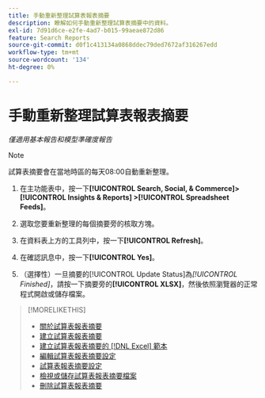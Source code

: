 ```yaml
---
title: 手動重新整理試算表報表摘要
description: 瞭解如何手動重新整理試算表摘要中的資料。
exl-id: 7d91d6ce-e2fe-4ad7-b015-99aeae872d86
feature: Search Reports
source-git-commit: d0f1c413134a0868ddec79ded7672af316267edd
workflow-type: tm+mt
source-wordcount: '134'
ht-degree: 0%

---
```


# 手動重新整理試算表報表摘要

*僅適用基本報告和模型準確度報告*

>[!NOTE]
>
>試算表摘要會在當地時區的每天08:00自動重新整理。

1. 在主功能表中，按一下&#x200B;**[!UICONTROL Search, Social, & Commerce]> [!UICONTROL Insights & Reports] >[!UICONTROL Spreadsheet Feeds]**。

1. 選取您要重新整理的每個摘要旁的核取方塊。

1. 在資料表上方的工具列中，按一下&#x200B;**[!UICONTROL Refresh]**。

1. 在確認訊息中，按一下&#x200B;**[!UICONTROL Yes]**。

1. （選擇性）一旦摘要的[!UICONTROL Update Status]為&#x200B;*[!UICONTROL Finished]*，請按一下摘要旁的&#x200B;**[!UICONTROL XLSX]**，然後依照瀏覽器的正常程式開啟或儲存檔案。

>[!MORELIKETHIS]
>
>* [關於試算表報表摘要](spreadsheet-feed-about.md)
>* [建立試算表報表摘要](spreadsheet-feed-create.md)
>* [建立試算表報表摘要的 [!DNL Excel] 範本](spreadsheet-feed-create-excel-template.md)
>* [編輯試算表報表摘要設定](spreadsheet-feed-edit.md)
>* [試算表報表摘要設定](spreadsheet-feed-settings.md)
>* [檢視或儲存試算表報表摘要檔案](spreadsheet-feed-view-or-save.md)
>* [刪除試算表報表摘要](spreadsheet-feed-delete.md)
